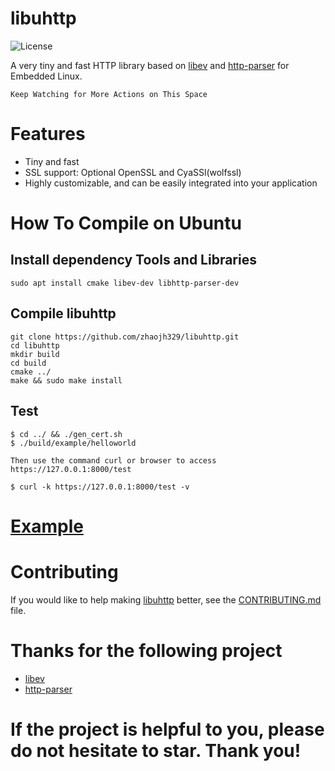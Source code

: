 # libuhttp

![](https://img.shields.io/badge/license-GPLV3-brightgreen.svg?style=plastic "License")

A very tiny and fast HTTP library based on [libev](http://software.schmorp.de/pkg/libev.html) and 
[http-parser](https://github.com/nodejs/http-parser) for Embedded Linux.

`Keep Watching for More Actions on This Space`

# Features
* Tiny and fast
* SSL support: Optional OpenSSL and CyaSSl(wolfssl)
* Highly customizable, and can be easily integrated into your application

# How To Compile on Ubuntu
## Install dependency Tools and Libraries
	sudo apt install cmake libev-dev libhttp-parser-dev

## Compile libuhttp
	git clone https://github.com/zhaojh329/libuhttp.git
    cd libuhttp
    mkdir build
    cd build
    cmake ../
    make && sudo make install

## Test
	$ cd ../ && ./gen_cert.sh
	$ ./build/example/helloworld
	
	Then use the command curl or browser to access https://127.0.0.1:8000/test
	
	$ curl -k https://127.0.0.1:8000/test -v
	
# [Example](https://github.com/zhaojh329/libuhttp/blob/master/example/helloworld.c)

# Contributing
If you would like to help making [libuhttp](https://github.com/zhaojh329/libuhttp) better,
see the [CONTRIBUTING.md](https://github.com/zhaojh329/libuhttp/blob/master/CONTRIBUTING.md) file.

# Thanks for the following project
* [libev](http://software.schmorp.de/pkg/libev.html)
* [http-parser](https://github.com/nodejs/http-parser)

# If the project is helpful to you, please do not hesitate to star. Thank you!